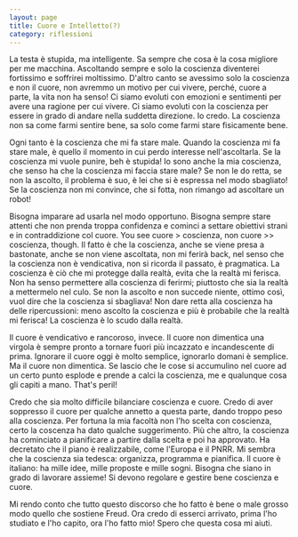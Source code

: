 ```yaml
--- 
layout: page
title: Cuore e Intelletto(?)
category: riflessioni
---
```


La testa è stupida, ma intelligente. Sa sempre che cosa è la cosa migliore per
me macchina. Ascoltando sempre e solo la coscienza diventerei fortissimo e
soffrirei moltissimo. 
D'altro canto se avessimo solo la coscienza e non il cuore, non avremmo un
motivo per cui vivere, perché, cuore a parte, la vita non ha senso!
Ci siamo evoluti con emozioni e sentimenti per avere una
ragione per cui vivere. Ci siamo evoluti con la coscienza per essere in grado di
andare nella suddetta direzione. Io credo. La coscienza non sa come farmi
sentire bene, sa solo come farmi stare fisicamente bene.  

Ogni tanto è la coscienza che mi fa stare male. Quando la coscienza mi fa stare
male, è quello il momento in cui perdo interesse nell'ascoltarla. Se la
coscienza mi vuole punire, beh è stupida! Io sono anche la mia coscienza, che
senso ha che la coscienza mi faccia stare male? Se non le do retta, se non la
ascolto, il problema è suo, è lei che si è espressa nel modo sbagliato! Se la
coscienza non mi convince, che si fotta, non rimango ad ascoltare un robot!  

Bisogna imparare ad usarla nel modo opportuno. Bisogna sempre stare attenti che 
non prenda troppa confidenza e cominci a settare obiettivi strani e in
contraddizione col cuore. You see cuore > coscienza, non cuore >> coscienza,
though. Il fatto è che la coscienza, anche se viene presa a bastonate, anche se
non viene ascoltata, non mi ferirà back, nel senso che la coscienza non è 
vendicativa, non si ricorda il passato, è pragmatica. La coscienza è ciò che mi 
protegge dalla realtà, evita che la realtà mi ferisca. Non ha senso permettere
alla coscienza di ferirmi; piuttosto che sia la realtà a mettermelo nel culo. Se
non la ascolto e non succede niente, ottimo così, vuol dire che la coscienza si
sbagliava!
Non dare retta alla coscienza ha delle ripercussioni: meno ascolto la coscienza 
e più è probabile che la realtà mi ferisca! La coscienza è lo scudo dalla 
realtà.  

Il cuore è vendicativo e rancoroso, invece. Il cuore non dimentica una virgola è
sempre pronto a tornare fuori più incazzato e incandescente di prima. Ignorare
il cuore oggi è molto semplice, ignorarlo domani è semplice. Ma il cuore
non dimentica. Se lascio che le cose si accumulino nel cuore ad un certo punto
esplode e prende a calci la coscienza, me e qualunque cosa gli capiti a mano.
That's peril!  

Credo che sia molto difficile bilanciare coscienza e cuore. Credo di aver
soppresso il cuore per qualche annetto a questa parte, dando troppo peso alla
coscienza. Per fortuna la mia facoltà non l'ho scelta con coscienza, certo la
coscenza ha dato qualche suggerimento. Più che altro, la coscienza ha cominciato
a pianificare a partire dalla scelta e poi ha approvato. Ha decretato che il
piano è realizzabile, come l'Europa e il PNRR. Mi sembra che la coscienza sia 
tedesca: organizza, programma e pianifica. Il cuore è italiano: ha mille idee, 
mille proposte e mille sogni. Bisogna che siano in grado di lavorare assieme! 
Si devono regolare e gestire bene coscienza e cuore.  

Mi rendo conto che tutto questo discorso che ho fatto è bene o male grosso modo
quello che sostiene Freud. Ora credo di esserci arrivato, prima l'ho studiato e
l'ho capito, ora l'ho fatto mio! Spero che questa cosa mi aiuti.
